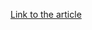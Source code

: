 [Link to the article](https://www.akamai.com/blog/security/microsoft-exchange-and-verkada-hacks-isolate-your-apps-and-apis-from-the-internet-cesspool)
